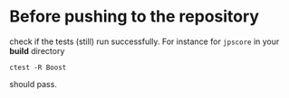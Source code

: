 # Before pushing to the repository

check if the tests (still) run successfully. For instance for `jpscore` in your **build** directory

```
ctest -R Boost
```

should pass.
